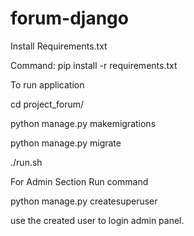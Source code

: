 # forum-django

Install Requirements.txt 

Command: pip install -r requirements.txt

To run application

cd project_forum/

python manage.py makemigrations

python manage.py migrate

./run.sh


For Admin Section Run command

python manage.py createsuperuser 

use the created user to login admin panel.
